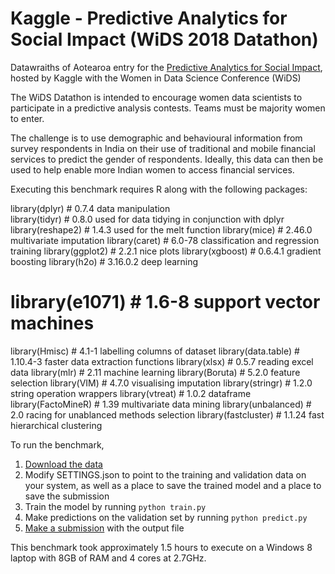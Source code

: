 Kaggle - Predictive Analytics for Social Impact (WiDS 2018 Datathon)
==============================

Datawraiths of Aotearoa entry for the [Predictive Analytics for Social Impact](https://www.kaggle.com/c/wids2018datathon), hosted by Kaggle with the Women in Data Science Conference (WiDS)

The WiDS Datathon is intended to encourage women data scientists to participate in a predictive analysis contests. Teams must be majority women to enter.

The challenge is to use demographic and behavioural information from survey respondents in India on their use of traditional and mobile financial services to predict the gender of respondents. 
Ideally, this data can then be used to help enable more Indian women to access financial services. 

Executing this benchmark requires R along with the following packages:

library(dplyr)       # 0.7.4    data manipulation  
library(tidyr)       # 0.8.0    used for data tidying in conjunction with dplyr
library(reshape2)    # 1.4.3    used for the melt function
library(mice)        # 2.46.0   multivariate imputation
library(caret)       # 6.0-78   classification and regression training
library(ggplot2)     # 2.2.1    nice plots
library(xgboost)     # 0.6.4.1  gradient boosting
library(h2o)         # 3.16.0.2 deep learning    
# library(e1071)     # 1.6-8    support vector machines
library(Hmisc)       # 4.1-1    labelling columns of dataset
library(data.table)  # 1.10.4-3 faster data extraction functions
library(xlsx)        # 0.5.7    reading excel data
library(mlr)         # 2.11     machine learning
library(Boruta)      # 5.2.0    feature selection
library(VIM)         # 4.7.0    visualising imputation
library(stringr)     # 1.2.0    string operation wrappers
library(vtreat)      # 1.0.2    dataframe
library(FactoMineR)  # 1.39     multivariate data mining
library(unbalanced)  # 2.0      racing for unablanced methods selection
library(fastcluster) # 1.1.24   fast hierarchical clustering

To run the benchmark,

1. [Download the data](https://www.kaggle.com/c/wids2018datathon/data)
2. Modify SETTINGS.json to point to the training and validation data on your system, as well as a place to save the trained model and a place to save the submission
3. Train the model by running `python train.py`
4. Make predictions on the validation set by running `python predict.py`
5. [Make a submission](https://www.kaggle.com/c/wids2018datathon/submit) with the output file

This benchmark took approximately 1.5 hours to execute on a Windows 8 laptop with 8GB of RAM and 4 cores at 2.7GHz.
